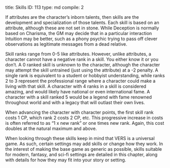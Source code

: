 title:          Skills
ID:             113
type:           md
compile:        2


If attributes are the character’s inborn talents, then skills are the development and specialization of those talents. Each skill is based on an attribute, although these are not set in stone. While Deception is normally based on Charisma, the GM may decide that in a particular interaction Intuition may be better, such as a phony psychic trying to pass off clever observations as legitimate messages from a dead relative.

Skill ranks range from 0-5 like attributes. However, unlike attributes, a character cannot have a negative rank in a skill. You either know it or you don’t. A 0 ranked skill is unknown to the character, although the character may attempt the skill untrained (just using the attribute) at a -2 penalty. A single rank is equivalent to a student or hobbyist understanding, while ranks 2 to 3 represent the professional range where a character could make a living with that skill. A character with 4 ranks in a skill is considered amazing, and would likely have national or even international fame. A character with a skill ranked 5 would be a legend with fame renowned throughout world and with a legacy that will outlast their own lives.

When advancing the character with character points, the first skill rank costs 1 CP, which rank 2 costs 2 CP, etc. This progressive increase in costs is often referred to as “1 x new rank” or one times new rank. Again, this cost doubles at the natural maximum and above.

When looking through these skills keep in mind that VERS is a universal game. As such, certain settings may add skills or change how they work. In the interest of making the base game as generic as possible, skills suitable for modern, fantasy, and sci-fi settings are detailed in this chapter, along with details for how they may fit into your story or setting.